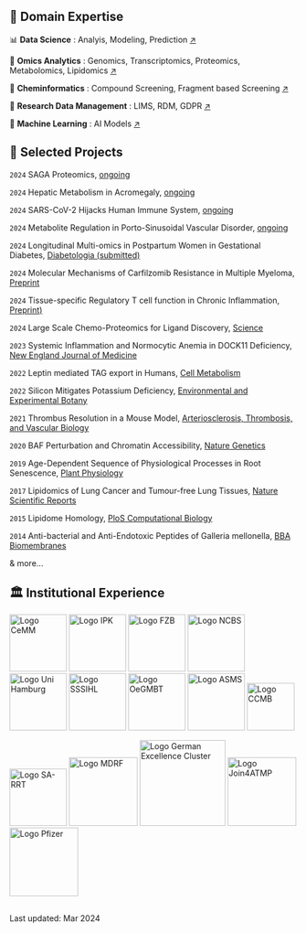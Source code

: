 ## 🔧 Domain Expertise

📊 __Data Science__ : Analyis, Modeling, Prediction [↗️](https://n3m.pages.dev)

🧬 __Omics Analytics__ : Genomics, Transcriptomics, Proteomics, Metabolomics, Lipidomics [↗️](https://n3m.pages.dev/2)

🧪 __Cheminformatics__ : Compound Screening, Fragment based Screening [↗️](https://n3m.pages.dev/3)

📂 __Research Data Management__ : LIMS, RDM, GDPR [↗️](https://n3m.pages.dev/5)

🤖 __Machine Learning__ : AI Models [↗️](https://n3m.pages.dev/6)


## 📜 Selected Projects

`2024`
SAGA Proteomics, [ongoing]()

`2024`
Hepatic Metabolism in Acromegaly, [ongoing]()

`2024`
SARS-CoV-2 Hijacks Human Immune System, [ongoing]()

`2024`
Metabolite Regulation in Porto-Sinusoidal Vascular Disorder, [ongoing]()

`2024`
Longitudinal Multi-omics in Postpartum Women in Gestational Diabetes, [Diabetologia (submitted)]()

`2024`
Molecular Mechanisms of Carfilzomib Resistance in Multiple Myeloma, [Preprint](https://doi.org/10.1101/2024.05.26.595929)

`2024`
Tissue-specific Regulatory T cell function in Chronic Inflammation, [Preprint)](https://doi.org/10.1101/2024.03.25.586519)

`2024`
Large Scale Chemo-Proteomics for Ligand Discovery, [Science](https://doi.org/10.1126/science.adk5864)

`2023`
Systemic Inflammation and Normocytic Anemia in DOCK11 Deficiency, [New England Journal of Medicine](https://www.nejm.org/doi/full/10.1056/NEJMoa2210054)

`2022`
Leptin mediated TAG export in Humans, [Cell Metabolism](https://doi.org/10.1016/j.cmet.2022.09.020)

`2022`
Silicon Mitigates Potassium Deficiency, [Environmental and Experimental Botany](https://doi.org/10.1016/j.envexpbot.2022.104849)

`2021`
Thrombus Resolution in a Mouse Model, [Arteriosclerosis, Thrombosis, and Vascular Biology](https://doi.org/10.1161/ATVBAHA.121.316404)

`2020`
BAF Perturbation and Chromatin Accessibility, [Nature Genetics](https://doi.org/10.1038/s41588-021-00777-3)

`2019`
Age-Dependent Sequence of Physiological Processes in Root Senescence, [Plant Physiology](https://doi.org/10.1104/pp.19.00809)

`2017`
Lipidomics of Lung Cancer and Tumour-free Lung Tissues, [Nature Scientific Reports](https://doi.org/10.1038/s41598-017-11339-1)

`2015`
Lipidome Homology, [PloS Computational Biology](https://doi.org/10.1371/journal.pcbi.1004511)

`2014`
Anti-bacterial and Anti-Endotoxic Peptides of Galleria mellonella, [BBA Biomembranes](https://doi.org/10.1016/j.bbamem.2014.07.005)

& more...

## 🏛️ Institutional Experience

[<img src="https://s3.tebi.io/n3m/CeMM.jpeg" width="100" alt="Logo CeMM"/>](https://cemm.at) 
[<img src="https://s3.tebi.io/n3m/ipk_gatersleben_logo.jpeg" width="100" alt="Logo IPK"/>](https://www.ipk-gatersleben.de/)
[<img src="https://s3.tebi.io/n3m/fzb_logo.jpeg" width="100" alt="Logo FZB"/>](https://www.fz-borstel.de/) 
[<img src="https://s3.tebi.io/n3m/ncbs.jpeg" width="100" alt="Logo NCBS"/>](https://ncbs.res.in)
[<img src="https://s3.tebi.io/n3m/UniHamLogo.jpeg" width="100" alt="Logo Uni Hamburg"/>](https://www.zbh.uni-hamburg.de/) 
[<img src="https://s3.tebi.io/n3m/SSSIHLlogo.jpeg" width="100" alt="Logo SSSIHL"/>](https://www.sssihl.edu.in/) 
[<img src="https://www.personalized-medicine.at/fileadmin/_processed_/b/b/csm_logo_oegmbt_b65bf0fbe2.jpg" width="100" alt="Logo OeGMBT"/>](https://www.oegmbt.at/) 
[<img src="https://s3.tebi.io/n3m/asms.jpeg" width="100" alt="Logo ASMS"/>](https://asms.org/) 
[<img src="https://e-portal.ccmb.res.in/e-space/mandar/pict/menu/CSIR-LOGO.jpg" width="83" alt="Logo CCMB"/>](https://ccmb.res.in/) 

[<img src="https://sportunion.at/wien/wp-content/uploads/sites/10/Logo_ASBOe-300x300.png" width="100" alt="Logo SA-RRT"/>](https://www.samariterbund.net/nationale-internationale-projekte/katastrophenhilfe/) 
[<img src="https://www.mdrf.in/images/logo.png" width="120" alt="Logo MDRF"/>](https://www.mdrf.in/) 
[<img src="https://www.precisionmedicine.de/fileadmin/user_upload/forschung/logos/Logo-I-at-I.svg" width="150" alt="Logo German Excellence Cluster"/>](https://www.precisionmedicine.de/de/ueber-den-cluster/inflammation-at-interfaces) 
[<img src="https://join4atmp.eu/user/themes/join4atmp/images/logo.svg" width="120" alt="Logo Join4ATMP"/>](https://join4atmp.eu/) 
[<img src="https://upload.wikimedia.org/wikipedia/commons/thumb/5/57/Pfizer_%282021%29.svg/250px-Pfizer_%282021%29.svg.png" width="120" alt="Logo Pfizer"/>](https://pfizer.com/) 

##
Last updated: Mar 2024
